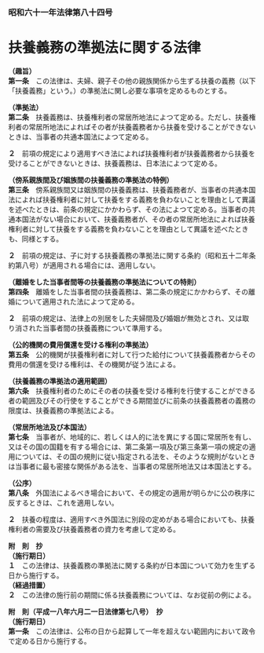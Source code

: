 ### 昭和六十一年法律第八十四号  
# 扶養義務の準拠法に関する法律  
  
**（趣旨）**  
**第一条**　この法律は、夫婦、親子その他の親族関係から生ずる扶養の義務（以下「扶養義務」という。）の準拠法に関し必要な事項を定めるものとする。  
  
**（準拠法）**  
**第二条**　扶養義務は、扶養権利者の常居所地法によつて定める。ただし、扶養権利者の常居所地法によればその者が扶養義務者から扶養を受けることができないときは、当事者の共通本国法によつて定める。  
  
**２**　前項の規定により適用すべき法によれば扶養権利者が扶養義務者から扶養を受けることができないときは、扶養義務は、日本法によつて定める。  
  
**（傍系親族間及び姻族間の扶養義務の準拠法の特例）**  
**第三条**　傍系親族間又は姻族間の扶養義務は、扶養義務者が、当事者の共通本国法によれば扶養権利者に対して扶養をする義務を負わないことを理由として異議を述べたときは、前条の規定にかかわらず、その法によつて定める。当事者の共通本国法がない場合において、扶養義務者が、その者の常居所地法によれば扶養権利者に対して扶養をする義務を負わないことを理由として異議を述べたときも、同様とする。  
  
**２**　前項の規定は、子に対する扶養義務の準拠法に関する条約（昭和五十二年条約第八号）が適用される場合には、適用しない。  
  
**（離婚をした当事者間等の扶養義務の準拠法についての特則）**  
**第四条**　離婚をした当事者間の扶養義務は、第二条の規定にかかわらず、その離婚について適用された法によつて定める。  
  
**２**　前項の規定は、法律上の別居をした夫婦間及び婚姻が無効とされ、又は取り消された当事者間の扶養義務について準用する。  
  
**（公的機関の費用償還を受ける権利の準拠法）**  
**第五条**　公的機関が扶養権利者に対して行つた給付について扶養義務者からその費用の償還を受ける権利は、その機関が従う法による。  
  
**（扶養義務の準拠法の適用範囲）**  
**第六条**　扶養権利者のためにその者の扶養を受ける権利を行使することができる者の範囲及びその行使をすることができる期間並びに前条の扶養義務者の義務の限度は、扶養義務の準拠法による。  
  
**（常居所地法及び本国法）**  
**第七条**　当事者が、地域的に、若しくは人的に法を異にする国に常居所を有し、又はその国の国籍を有する場合には、第二条第一項及び第三条第一項の規定の適用については、その国の規則に従い指定される法を、そのような規則がないときは当事者に最も密接な関係がある法を、当事者の常居所地法又は本国法とする。  
  
**（公序）**  
**第八条**　外国法によるべき場合において、その規定の適用が明らかに公の秩序に反するときは、これを適用しない。  
  
**２**　扶養の程度は、適用すべき外国法に別段の定めがある場合においても、扶養権利者の需要及び扶養義務者の資力を考慮して定める。  
  
**附　則　抄**  
**（施行期日）**  
**１**　この法律は、扶養義務の準拠法に関する条約が日本国について効力を生ずる日から施行する。  
**（経過措置）**  
**２**　この法律の施行前の期間に係る扶養義務については、なお従前の例による。  
  
**附　則（平成一八年六月二一日法律第七八号）　抄**  
**（施行期日）**  
**第一条**　この法律は、公布の日から起算して一年を超えない範囲内において政令で定める日から施行する。  
  
